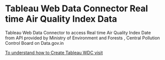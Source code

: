 # Tableau Web Data Connector Real time Air Quality Index Data

Tableau Web Data Connector to access Real time Air Quality Index Date from API provided by Ministry of Environment and Forests , Central Pollution Control Board on Data.gov.in

[To understand how to Create Tableau WDC visit](https://tableau.github.io/webdataconnector/#)
